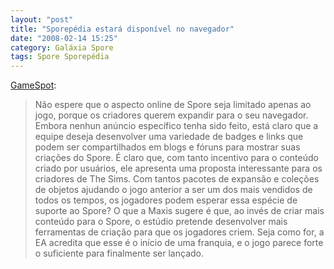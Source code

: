 ```yaml
---
layout: "post"
title: "Sporepédia estará disponível no navegador"
date: "2008-02-14 15:25"
category: Galáxia Spore
tags: Spore Sporepédia
---
```

[GameSpot](http://www.gamespot.com/pc/strategy/spore/news.html?sid=6185948&tag=newlyadded;title;1):

> Não espere que o aspecto online de Spore seja limitado apenas ao jogo, porque os criadores querem expandir para o seu navegador. Embora nenhun anúncio específico tenha sido feito, está claro que a equipe deseja desenvolver uma variedade de badges e links que podem ser compartilhados em blogs e fóruns para mostrar suas criações do Spore. É claro que, com tanto incentivo para o conteúdo criado por usuários, ele apresenta uma proposta interessante para os criadores de The Sims. Com tantos pacotes de expansão e coleções de objetos ajudando o jogo anterior a ser um dos mais vendidos de todos os tempos, os jogadores podem esperar essa espécie de suporte ao Spore? O que a Maxis sugere é que, ao invés de criar mais conteúdo para o Spore, o estúdio pretende desenvolver mais ferramentas de criação para que os jogadores criem. Seja como for, a EA acredita que esse é o início de uma franquia, e o jogo parece forte o suficiente para finalmente ser lançado.
